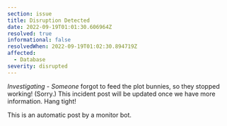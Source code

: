 ```yaml
---
section: issue
title: Disruption Detected
date: 2022-09-19T01:01:30.606964Z
resolved: true
informational: false
resolvedWhen: 2022-09-19T01:02:30.894719Z
affected:
  - Database
severity: disrupted
---
```

*Investigating* - _Someone_ forgot to feed the plot bunnies, so they stopped working! (Sorry.) This incident post will be updated once we have more information. Hang tight!

This is an automatic post by a monitor bot.
        